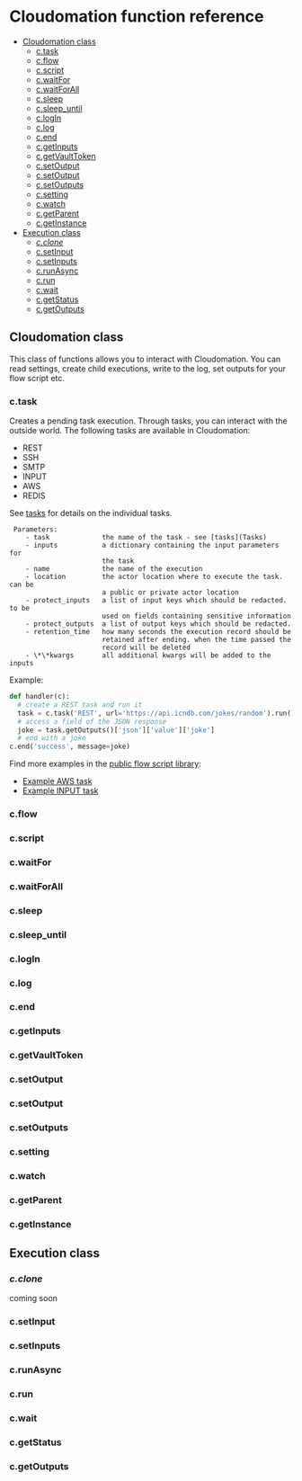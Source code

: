 # Cloudomation function reference

<!-- TOC depthFrom:2 depthTo:6 withLinks:1 updateOnSave:1 orderedList:0 -->

- [Cloudomation class](#cloudomation-class)
	- [c.task](#ctask)
	- [c.flow](#cflow)
	- [c.script](#cscript)
	- [c.waitFor](#cwaitfor)
	- [c.waitForAll](#cwaitforall)
	- [c.sleep](#csleep)
	- [c.sleep_until](#csleepuntil)
	- [c.logIn](#clogin)
	- [c.log](#clog)
	- [c.end](#cend)
	- [c.getInputs](#cgetinputs)
	- [c.getVaultToken](#cgetvaulttoken)
	- [c.setOutput](#csetoutput)
	- [c.setOutput](#csetoutput)
	- [c.setOutputs](#csetoutputs)
	- [c.setting](#csetting)
	- [c.watch](#cwatch)
	- [c.getParent](#cgetparent)
	- [c.getInstance](#cgetinstance)
- [Execution class](#execution-class)
	- [*c.clone*](#cclone)
	- [c.setInput](#csetinput)
	- [c.setInputs](#csetinputs)
	- [c.runAsync](#crunasync)
	- [c.run](#crun)
	- [c.wait](#cwait)
	- [c.getStatus](#cgetstatus)
	- [c.getOutputs](#cgetoutputs)

<!-- /TOC -->

## Cloudomation class
This class of functions allows you to interact with Cloudomation. You can read settings, create child executions, write to the log, set outputs for your flow script etc.

### c.task  
Creates a pending task execution. Through tasks, you can interact with the outside world. The following tasks are available in Cloudomation:
- REST  
- SSH  
- SMTP  
- INPUT  
- AWS  
- REDIS  

See [tasks](Tasks) for details on the individual tasks.

```text
 Parameters:  
    - task             the name of the task - see [tasks](Tasks)  
    - inputs           a dictionary containing the input parameters for
                       the task  
    - name             the name of the execution  
    - location         the actor location where to execute the task. can be
                       a public or private actor location  
    - protect_inputs   a list of input keys which should be redacted. to be
                       used on fields containing sensitive information  
    - protect_outputs  a list of output keys which should be redacted.  
    - retention_time   how many seconds the execution record should be
                       retained after ending. when the time passed the
                       record will be deleted  
    - \*\*kwargs       all additional kwargs will be added to the inputs  
```

Example:  
```python
def handler(c):
  # create a REST task and run it
  task = c.task('REST', url='https://api.icndb.com/jokes/random').run()
  # access a field of the JSON response
  joke = task.getOutputs()['json']['value']['joke']
  # end with a joke
c.end('success', message=joke)
```  

Find more examples in the [public flow script library](https://github.com/starflows/library):
- [Example AWS task](https://github.com/starflows/library/blob/master/Example%20Task%20AWS.py)
- [Example INPUT task](https://github.com/starflows/library/blob/master/Example%20Task%20INPUT.py)

### c.flow


### c.script
### c.waitFor
### c.waitForAll
### c.sleep
### c.sleep_until
### c.logIn
### c.log
### c.end
### c.getInputs
### c.getVaultToken
### c.setOutput
### c.setOutput
### c.setOutputs
### c.setting
### c.watch
### c.getParent
### c.getInstance

## Execution class
### *c.clone*
coming soon
### c.setInput
### c.setInputs
### c.runAsync
### c.run
### c.wait
### c.getStatus
### c.getOutputs
